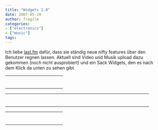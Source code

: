 ```yaml
---
title: "Widgets 2.0"
date: 2007-05-29
author: fragile
categories:
- ["electronics"]
- ["music"]
tags:
---
```

Ich liebe <a href="http://www.last.fm" title="Last fm" target="_blank">last.fm</a> dafür, dass sie ständig neue nifty features über den Benutzer regnen lassen. Aktuell sind Video und Musik upload dazu gekommen (noch nicht ausprobiert) und ein Sack Widgets, den es nach dem Klick da unten zu sehen gibt.

<!--more-->

<style type="text/css">table.lfmWidget20070529140009 td {margin:0 !important;padding:0 !important;border:0 !important;}table.lfmWidget20070529140009 tr.lfmHead a:hover {background:url(http://panther1.last.fm/widgets/images/en/header/playlist/my_regular_blue.gif) no-repeat 0 0 !important;}table.lfmWidget20070529140009 tr.lfmEmbed object {float:left;}table.lfmWidget20070529140009 tr.lfmFoot td.lfmConfig a:hover {background:url(http://panther1.last.fm/widgets/images/en/footer/blue.gif) no-repeat 0 0 !important;;}table.lfmWidget20070529140009 tr.lfmFoot td.lfmView a:hover {background:url(http://panther1.last.fm/widgets/images/en/footer/blue.gif) no-repeat -85px 0 !important;}table.lfmWidget20070529140009 tr.lfmFoot td.lfmPopup a:hover {background:url(http://panther1.last.fm/widgets/images/en/footer/blue.gif) no-repeat -159px 0 !important;}</style>
<table class="lfmWidget20070529140009" style="width: 184px" border="0" cellpadding="0" cellspacing="0">
<tr class="lfmHead">
<td><a href="http://www.last.fm/listen/user/reflexi0n/playlist" title="reflexi0n’s Playlist" target="_blank" style="background: transparent url('http://panther1.last.fm/widgets/images/en/header/playlist/my_regular_blue.gif') no-repeat scroll 0pt -20px; overflow: hidden; display: block; height: 20px; width: 184px; -moz-background-clip: -moz-initial; -moz-background-origin: -moz-initial; -moz-background-inline-policy: -moz-initial; text-decoration: none"></a></td>
</tr>
<tr>
<td class="lfmConfig"><a href="http://www.last.fm/widgets/?widget=playlist&amp;user=reflexi0n&amp;colour=blue&amp;width=regular&amp;autostart=&amp;from=widget" title="Get your own" target="_blank" style="background: transparent url('http://panther1.last.fm/widgets/images/en/footer/blue.gif') no-repeat scroll 0pt -20px; overflow: hidden; display: block; width: 85px; height: 20px; float: right; -moz-background-clip: -moz-initial; -moz-background-origin: -moz-initial; -moz-background-inline-policy: -moz-initial; text-decoration: none"></a></td>
<td class="lfmView" style="width: 74px"><a href="http://www.last.fm/user/reflexi0n/" title="View reflexi0n's profile" target="_blank" style="background: transparent url('http://panther1.last.fm/widgets/images/en/footer/blue.gif') no-repeat scroll -85px -20px; overflow: hidden; display: block; width: 74px; height: 20px; -moz-background-clip: -moz-initial; -moz-background-origin: -moz-initial; -moz-background-inline-policy: -moz-initial; text-decoration: none"></a></td>
<td class="lfmPopup" style="width: 25px"><a href="http://www.last.fm/widgets/popup/?widget=playlist&amp;user=reflexi0n&amp;colour=blue&amp;width=regular&amp;autostart=&amp;from=widget&amp;resize=1" onclick="window.open(this.href + '&resize=0','lfm_popup','height=384,width=234,resizable=yes,scrollbars=yes'); return false;" title="Load this playlist in a pop up" target="_blank" style="background: transparent url('http://panther1.last.fm/widgets/images/en/footer/blue.gif') no-repeat scroll -159px -20px; overflow: hidden; display: block; width: 25px; height: 20px; -moz-background-clip: -moz-initial; -moz-background-origin: -moz-initial; -moz-background-inline-policy: -moz-initial; text-decoration: none"></a></td>
</tr>
</table>
</td>
</tr>
</table>
<style type="text/css">table.lfmWidget20070529140535 td {margin:0 !important;padding:0 !important;border:0 !important;}table.lfmWidget20070529140535 tr.lfmHead a:hover {background:url(http://panther1.last.fm/widgets/images/en/header/quilt/album_horizontal_blue.gif) no-repeat 0 0 !important;}table.lfmWidget20070529140535 tr.lfmEmbed object {float:left;}table.lfmWidget20070529140535 tr.lfmFoot td.lfmConfig a:hover {background:url(http://panther1.last.fm/widgets/images/en/footer/blue.gif) no-repeat 0 0 !important;;}table.lfmWidget20070529140535 tr.lfmFoot td.lfmView a:hover {background:url(http://panther1.last.fm/widgets/images/en/footer/blue.gif) no-repeat -85px 0 !important;}table.lfmWidget20070529140535 tr.lfmFoot td.lfmPopup a:hover {background:url(http://panther1.last.fm/widgets/images/en/footer/blue.gif) no-repeat -159px 0 !important;}</style>
<table class="lfmWidget20070529140535" style="width: 460px" border="0" cellpadding="0" cellspacing="0">
<tr class="lfmHead">
<td><a href="http://www.last.fm/user/reflexi0n/charts/" title="Top albums" target="_blank" style="background: transparent url('http://panther1.last.fm/widgets/images/en/header/quilt/album_horizontal_blue.gif') no-repeat scroll 0pt -20px; overflow: hidden; display: block; height: 20px; width: 460px; -moz-background-clip: -moz-initial; -moz-background-origin: -moz-initial; -moz-background-inline-policy: -moz-initial; text-decoration: none"></a></td>
</tr>
<tr>
<td class="lfmConfig"><a href="http://www.last.fm/widgets/?widget=quilt&amp;url=user%2Freflexi0n%2Fpersonal&amp;quiltType=album&amp;colour=blue&amp;orient=horizontal&amp;height=medium&amp;from=widget" title="Get your own" target="_blank" style="background: transparent url('http://panther1.last.fm/widgets/images/en/footer/blue.gif') no-repeat scroll 0pt -20px; overflow: hidden; display: block; width: 85px; height: 20px; float: right; -moz-background-clip: -moz-initial; -moz-background-origin: -moz-initial; -moz-background-inline-policy: -moz-initial; text-decoration: none"></a></td>
<td class="lfmView" style="width: 74px"><a href="http://www.last.fm/user/reflexi0n/" title="View reflexi0n's profile" target="_blank" style="background: transparent url('http://panther1.last.fm/widgets/images/en/footer/blue.gif') no-repeat scroll -85px -20px; overflow: hidden; display: block; width: 74px; height: 20px; -moz-background-clip: -moz-initial; -moz-background-origin: -moz-initial; -moz-background-inline-policy: -moz-initial; text-decoration: none"></a></td>
<td class="lfmPopup" style="width: 25px"><a href="http://www.last.fm/widgets/popup/?widget=quilt&amp;url=user%2Freflexi0n%2Fpersonal&amp;quiltType=album&amp;colour=blue&amp;orient=horizontal&amp;height=medium&amp;from=widget&amp;resize=1" onclick="window.open(this.href + '&resize=0','lfm_popup','height=280,width=510,resizable=yes,scrollbars=yes'); return false;" title="Load this quilt in a pop up" target="_blank" style="background: transparent url('http://panther1.last.fm/widgets/images/en/footer/blue.gif') no-repeat scroll -159px -20px; overflow: hidden; display: block; width: 25px; height: 20px; -moz-background-clip: -moz-initial; -moz-background-origin: -moz-initial; -moz-background-inline-policy: -moz-initial; text-decoration: none"></a></td>
</tr>
</table>
</td>
</tr>
</table>
<style type="text/css">table.lfmWidget20070529140603 td {margin:0 !important;padding:0 !important;border:0 !important;}table.lfmWidget20070529140603 tr.lfmHead a:hover {background:url(http://panther1.last.fm/widgets/images/en/header/chart/recenttracks_regular_blue.gif) no-repeat 0 0 !important;}table.lfmWidget20070529140603 tr.lfmEmbed object {float:left;}table.lfmWidget20070529140603 tr.lfmFoot td.lfmConfig a:hover {background:url(http://panther1.last.fm/widgets/images/en/footer/blue.gif) no-repeat 0 0 !important;;}table.lfmWidget20070529140603 tr.lfmFoot td.lfmView a:hover {background:url(http://panther1.last.fm/widgets/images/en/footer/blue.gif) no-repeat -85px 0 !important;}table.lfmWidget20070529140603 tr.lfmFoot td.lfmPopup a:hover {background:url(http://panther1.last.fm/widgets/images/en/footer/blue.gif) no-repeat -159px 0 !important;}</style>
<table class="lfmWidget20070529140603" style="width: 184px" border="0" cellpadding="0" cellspacing="0">
<tr class="lfmHead">
<td><a href="http://www.last.fm/user/reflexi0n/" title="reflexi0n: Recently Listened Tracks" target="_blank" style="background: transparent url('http://panther1.last.fm/widgets/images/en/header/chart/recenttracks_regular_blue.gif') no-repeat scroll 0pt -20px; overflow: hidden; display: block; height: 20px; width: 184px; -moz-background-clip: -moz-initial; -moz-background-origin: -moz-initial; -moz-background-inline-policy: -moz-initial; text-decoration: none"></a></td>
</tr>
<tr>
<td class="lfmConfig"><a href="http://www.last.fm/widgets/?widget=chart&amp;colour=blue&amp;chartType=recenttracks&amp;user=reflexi0n&amp;from=widget" title="Get your own" target="_blank" style="background: transparent url('http://panther1.last.fm/widgets/images/en/footer/blue.gif') no-repeat scroll 0pt -20px; overflow: hidden; display: block; width: 85px; height: 20px; float: right; -moz-background-clip: -moz-initial; -moz-background-origin: -moz-initial; -moz-background-inline-policy: -moz-initial; text-decoration: none"></a></td>
<td class="lfmView" style="width: 74px"><a href="http://www.last.fm/user/reflexi0n/" title="View reflexi0n's profile" target="_blank" style="background: transparent url('http://panther1.last.fm/widgets/images/en/footer/blue.gif') no-repeat scroll -85px -20px; overflow: hidden; display: block; width: 74px; height: 20px; -moz-background-clip: -moz-initial; -moz-background-origin: -moz-initial; -moz-background-inline-policy: -moz-initial; text-decoration: none"></a></td>
<td class="lfmPopup" style="width: 25px"><a href="http://www.last.fm/widgets/popup/?widget=chart&amp;colour=blue&amp;chartType=recenttracks&amp;user=reflexi0n&amp;from=widget&amp;resize=1" onclick="window.open(this.href + '&resize=0','lfm_popup','height=279,width=234,resizable=yes,scrollbars=yes'); return false;" title="Load this chart in a pop up" target="_blank" style="background: transparent url('http://panther1.last.fm/widgets/images/en/footer/blue.gif') no-repeat scroll -159px -20px; overflow: hidden; display: block; width: 25px; height: 20px; -moz-background-clip: -moz-initial; -moz-background-origin: -moz-initial; -moz-background-inline-policy: -moz-initial; text-decoration: none"></a></td>
</tr>
</table>
</td>
</tr>
</table>